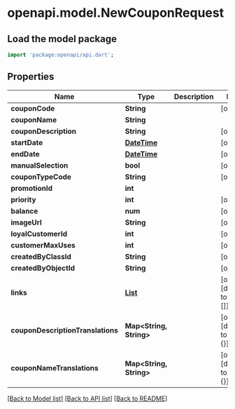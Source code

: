 # openapi.model.NewCouponRequest

## Load the model package
```dart
import 'package:openapi/api.dart';
```

## Properties
Name | Type | Description | Notes
------------ | ------------- | ------------- | -------------
**couponCode** | **String** |  | [optional] 
**couponName** | **String** |  | 
**couponDescription** | **String** |  | [optional] 
**startDate** | [**DateTime**](DateTime.md) |  | [optional] 
**endDate** | [**DateTime**](DateTime.md) |  | [optional] 
**manualSelection** | **bool** |  | [optional] 
**couponTypeCode** | **String** |  | [optional] 
**promotionId** | **int** |  | 
**priority** | **int** |  | [optional] 
**balance** | **num** |  | [optional] 
**imageUrl** | **String** |  | [optional] 
**loyalCustomerId** | **int** |  | [optional] 
**customerMaxUses** | **int** |  | [optional] 
**createdByClassId** | **String** |  | [optional] 
**createdByObjectId** | **String** |  | [optional] 
**links** | [**List<CouponLinkKey>**](CouponLinkKey.md) |  | [optional] [default to const []]
**couponDescriptionTranslations** | **Map<String, String>** |  | [optional] [default to const {}]
**couponNameTranslations** | **Map<String, String>** |  | [optional] [default to const {}]

[[Back to Model list]](../README.md#documentation-for-models) [[Back to API list]](../README.md#documentation-for-api-endpoints) [[Back to README]](../README.md)


